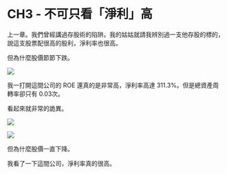 # CH3 - 不可只看「淨利」高

上一章。我們曾經講過存股術的陷阱。我的姑姑就請我辨別過一支他存股的標的，說這支股票配很高的股利，淨利率也很高。

但為什麼股價節節下跌。

![](images/yd.jpg)

我一打開這間公司的 ROE 還真的是非常高，淨利率高達 311.3%。但是總資產周轉率卻只有 0.03次。

看起來就非常的詭異。

![](images/yd.jpg)


![](https://cln.sh/iKDH3Z+)

但為什麼股價一直下降。

我看了一下這間公司，淨利率真的很高。
